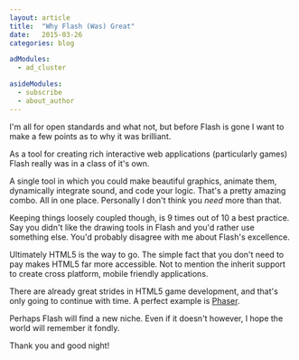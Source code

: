 ```yaml
---
layout: article
title:  "Why Flash (Was) Great"
date:   2015-03-26
categories: blog

adModules:
  - ad_cluster

asideModules:
  - subscribe
  - about_author
---
```

I'm all for open standards and what not, but before Flash is gone I want to make a few points as to why it was brilliant.

As a tool for creating rich interactive web applications (particularly games) Flash really was in a class of it's own.

A single tool in which you could make beautiful graphics, animate them, dynamically integrate sound, and code your logic.
That's a pretty amazing combo. All in one place. Personally I don't think you <em>need</em> more than that.

Keeping things loosely coupled though, is 9 times out of 10 a best practice.
Say you didn't like the drawing tools in Flash and you'd rather use something else.
You'd probably disagree with me about Flash's excellence.

Ultimately HTML5 is the way to go. The simple fact that you don't need to pay makes HTML5 far more accessible.
Not to mention the inherit support to create cross platform, mobile friendly applications.

There are already great strides in HTML5 game development, and that's only going to continue with time.
A perfect example is <a href="http://phaser.io/">Phaser</a>.

Perhaps Flash will find a new niche. Even if it doesn't however, I hope the world will remember it fondly.

Thank you and good night!